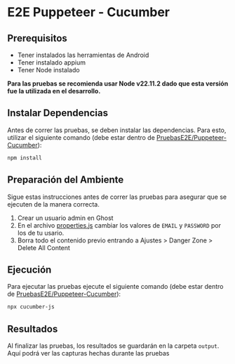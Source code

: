 # E2E Puppeteer - Cucumber
## Prerequisitos
- Tener instalados las herramientas de Android
- Tener instalado appium
- Tener Node instalado

**Para las pruebas se recomienda usar Node v22.11.2 dado que esta versión fue la utilizada en el desarrollo.**

## Instalar Dependencias
Antes de correr las pruebas, se deben instalar las dependencias. Para esto, utilizar el siguiente comando (debe estar dentro de [PruebasE2E/Puppeteer-Cucumber](../../Pruebas%20E2E/Puppeteer-Cucumber/)):
```bash
npm install
```

## Preparación del Ambiente
Sigue estas instrucciones antes de correr las pruebas para asegurar que se ejecuten de la manera correcta.
1. Crear un usuario admin en Ghost
2. En el archivo [properties.js](./properties.js) cambiar los valores de `EMAIL` y `PASSWORD` por los de tu usario.
3. Borra todo el contenido previo entrando a Ajustes > Danger Zone > Delete All Content

## Ejecución
Para ejecutar las pruebas ejecute el siguiente comando (debe estar dentro de [PruebasE2E/Puppeteer-Cucumber](../../Pruebas%20E2E/Puppeteer-Cucumber/)):
```bash
npx cucumber-js
```

## Resultados
Al finalizar las pruebas, los resultados se guardarán en la carpeta `output`. Aquí podrá ver las capturas hechas durante las pruebas